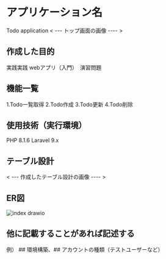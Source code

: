 # アプリケーション名
Todo application
< --- トップ画面の画像 ---- >

## 作成した目的
実践実践  webアプリ（入門）　演習問題

## 機能一覧
1.Todo一覧取得
2.Todo作成
3.Todo更新
4.Todo削除

## 使用技術（実行環境）
PHP 8.1.6
Laravel 9.x

## テーブル設計
< --- 作成したテーブル設計の画像 ---- >

## ER図
![index drawio](https://user-images.githubusercontent.com/106829132/182017174-25ee14ba-36a5-425f-8949-4ca35d6a6209.png)

## 他に記載することがあれば記述する
例） ## 環境構築、## アカウントの種類（テストユーザーなど）
